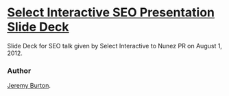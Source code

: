 ﻿# [Select Interactive SEO Presentation Slide Deck](http://www.select-interactive.com)

Slide Deck for SEO talk given by Select Interactive to Nunez PR on August 1, 2012.

### Author
[Jeremy Burton](mailto:jeremy@select-interactive.com).
